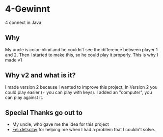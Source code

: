 # 4-Gewinnt
4 connect in Java

## Why
My uncle is color-blind and he couldn't see the difference between player 1 and 2.
Then I started to make this, so he could play it properly.
This is why I made v1

## Why v2 and what is it?
I made version 2 because I wanted to improve this project.
In Version 2 you could play easier (+ you can play with keys).
I added an "computer", you can play against it.

## Special Thanks go out to
- My uncle, who gave me the idea for this project
- <a href="https://github.com/felixletsplayyt">Felixletsplay</a> for helping me when I had a problem that I couldn't solve.
